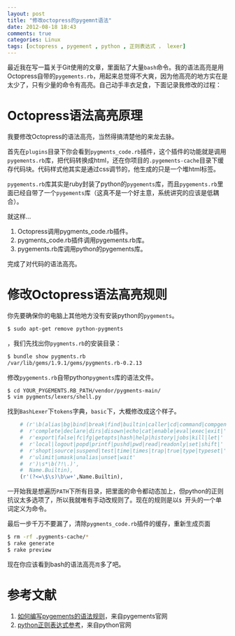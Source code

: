 ```yaml
---
layout: post
title: "修改octopress的pygemnt语法"
date: 2012-08-18 18:43
comments: true
categories: Linux
tags: [octopress , pygement , python , 正则表达式 ， lexer]
---
```


最近我在写一篇关于Git使用的文章，里面贴了大量`bash`命令。我的语法高亮是用Octopress自带的`pygements.rb`，用起来总觉得不大爽，因为他高亮的地方实在是太少了，只有少量的命令有高亮。自己动手丰衣足食，下面记录我修改的过程：

<!-- more -->

# Octopress语法高亮原理
我要修改Octopress的语法高亮，当然得搞清楚他的来龙去脉。

首先在`plugins`目录下你会看到`pygments_code.rb`插件，这个插件的功能就是调用`pygements.rb`库，把代码转换成html，还在你项目的`.pygements-cache`目录下缓存代码块。代码样式他其实是通过css调节的，他生成的只是一个堆html标签。

`pygements.rb`库其实是ruby封装了python的`pygements`库，而且`pygements.rb`里面已经自带了一个`pygements`库（这真不是一个好主意，系统讲究的应该是低耦合）。

就这样...

1. Octopress调用pygments_code.rb插件。
2. pygments_code.rb插件调用pygements.rb库。
3. pygements.rb库调用python的pygements库。

完成了对代码的语法高亮。

# 修改Octopress语法高亮规则

你先要确保你的电脑上其他地方没有安装python的`pygements`。

```bash
$ sudo apt-get remove python-pygments
```

，我们先找出你`pygments.rb`的安装目录：
```bash
$ bundle show pygments.rb
/var/lib/gems/1.9.1/gems/pygments.rb-0.2.13
```

修改`pygements.rb`自带python`pygments`库的语法文件。
```bash
$ cd YOUR_PYGEMENTS.RB_PATH/vendor/pygments-main/
$ vim pygments/lexers/shell.py
```

找到`BashLexer`下`tokens`字典，`basic`下，大概修改成这个样子。
```python
    # (r'\b(alias|bg|bind|break|find|builtin|caller|cd|command|compgen|'
    #  r'complete|declare|dirs|disown|echo|cat|enable|eval|exec|exit|'
    #  r'export|false|fc|fg|getopts|hash|help|history|jobs|kill|let|'
    #  r'local|logout|popd|printf|pushd|pwd|read|readonly|set|shift|'
    #  r'shopt|source|suspend|test|time|times|trap|true|type|typeset|'
    #  r'ulimit|umask|unalias|unset|wait'
    #  r')\s*\b(?!\.)',
    #  Name.Builtin),
    (r'(?<=\$\s)\b\w+',Name.Builtin),
```

一开始我是想遍历`PATH`下所有目录，把里面的命令都动态加上，但python的正则抗议太多选项了，所以我就唯有手动改规则了。现在的规则是以`$ `开头的一个单词定义为命令。

最后一步千万不要漏了，清除`pygments_code.rb`插件的缓存，重新生成页面

```bash
$ rm -rf .pygments-cache/*
$ rake generate
$ rake preview
```

现在你应该看到bash的语法高亮`亮`多了吧。

# 参考文献

1. [如何编写pygements的语法规则](http://pygments.org/docs/lexerdevelopment/)，来自pygements官网
2. [python正则表达式参考](http://docs.python.org/library/re.html)，来自python官网
